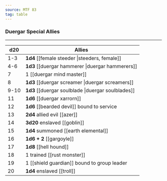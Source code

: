 ```yaml
---
source: MTF 83
tag: table
---
```


### Duergar Special Allies
---
|d20|Allies|
|----|------------|
|1-3|**1d4** [[female steeder \|steeders, female]]|
|4-6|**1d3** [[duergar hammerer \|duergar hammerers]]|
|7|1 [[duergar mind master]]|
|8|**1d3** [[duergar screamer \|duergar screamers]]|
|9-10|**1d3** [[duergar soulblade \|duergar soulblades]]|
|11|**1d6** [[duergar xarrorn]]|
|12|**1d6** [[bearded devil]] bound to service|
|13|**2d4** allied evil [[azer]]|
|14|**3d20** enslaved [[goblin]]|
|15|**1d4** summoned [[earth elemental]]|
|16|**1d6 + 2** [[gargoyle]]|
|17|**1d8** [[hell hound]]|
|18|1 trained [[rust monster]]|
|19|1 [[shield guardian]] bound to group leader|
|20|**1d4** enslaved [[troll]]|
